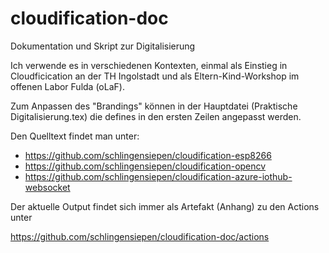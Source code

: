 # cloudification-doc
Dokumentation und Skript zur Digitalisierung

Ich verwende es in verschiedenen Kontexten, einmal als Einstieg in Cloudficication an der TH Ingolstadt und als Eltern-Kind-Workshop im offenen Labor Fulda (oLaF).

Zum Anpassen des "Brandings" können in der Hauptdatei (Praktische Digitalisierung.tex) die defines in den ersten Zeilen angepasst werden.

Den Quelltext findet man unter:

- https://github.com/schlingensiepen/cloudification-esp8266
- https://github.com/schlingensiepen/cloudification-opencv
- https://github.com/schlingensiepen/cloudification-azure-iothub-websocket

Der aktuelle Output findet sich immer als Artefakt (Anhang) zu den Actions unter

https://github.com/schlingensiepen/cloudification-doc/actions
